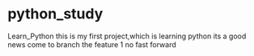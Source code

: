 # python_study
Learn_Python
this is my first project,which is learning python 
its a good news come to branch
the feature 1
no fast forward
